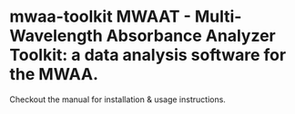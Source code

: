 # mwaa-toolkit MWAAT - Multi-Wavelength Absorbance Analyzer Toolkit: a data analysis software for the MWAA.  
Checkout the manual for installation & usage instructions.
